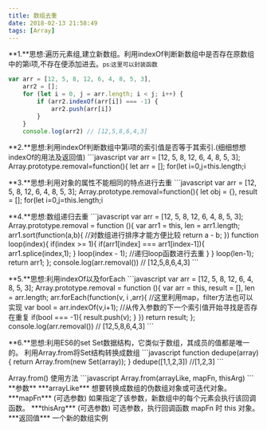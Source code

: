 ```yaml
---
title: 数组去重
date: 2018-02-13 21:58:49
tags: [Array]
---
```

**1.**思想:遍历元素组,建立新数组。利用indexOf判断新数组中是否存在原数组中的第i项,不存在便添加进去。<small>ps:这里可以封装函数</small>
```javascript
var arr = [12, 5, 8, 12, 6, 4, 8, 5, 3],
    arr2 = [];
    for (let i = 0, j = arr.length; i < j; i++) {
        if (arr2.indexOf(arr[i]) === -1) {
            arr2.push(arr[i])
        }
    }
    console.log(arr2) // [12,5,8,6,4,3]
```
<p></p>
**2.**思想:利用indexOf判断数组中第i项的索引值是否等于其索引.(细细想想indexOf的用法及返回值)
```javascript
var arr = [12, 5, 8, 12, 6, 4, 8, 5, 3];
Array.prototype.removal=function(){
    let arr = [];
    for(let i=0,j=this.length;i<j;i++){
        if(this.indexOf(this[i]) == i){
            arr.push(this[i])
        }
    }
    return arr
}
var arr2 = arr.removal()
console.log(arr2) // [12,5,8,6,4,3]
```
<p></p>
**3.**思想:利用对象的属性不能相同的特点进行去重
```javascript
var arr = [12, 5, 8, 12, 6, 4, 8, 5, 3];
    Array.prototype.removal=function(){
        let obj = {},
            result = [];
        for(let i=0,j=this.length;i<j;i++){
            if(!obj[this[i]]){
                obj[this[i]] = 1;
                result.push(this[i])
            }
        }
        return result
    }
    console.log(arr.removal()) // [12,5,8,6,4,3]
```
<p></p>
**4.**思想:数组递归去重
```javascript
var arr = [12, 5, 8, 12, 6, 4, 8, 5, 3];
Array.prototype.removal = function (){
    var arr1 = this,
        len = arr1.length;
    arr1.sort(function(a,b){  //对数组进行排序才能方便比较
        return a - b;
    })
    function loop(index){
        if(index >= 1){
            if(arr1[index] === arr1[index-1]){
                arr1.splice(index,1);
            }
            loop(index - 1); //递归loop函数进行去重
        }
    }
    loop(len-1);
    return arr1;
};
console.log(arr.removal()) // [12,5,8,6,4,3]
```
<p></p>
**5.**思想:利用indexOf以及forEach
```javascript
var arr = [12, 5, 8, 12, 6, 4, 8, 5, 3];
Array.prototype.removal = function (){
    var arr = this,
        result = [],
        len = arr.length;
    arr.forEach(function(v, i ,arr){  //这里利用map，filter方法也可以实现
        var bool = arr.indexOf(v,i+1);  //从传入参数的下一个索引值开始寻找是否存在重复
        if(bool === -1){
            result.push(v);
        }
    })
    return result;
};
console.log(arr.removal()) // [12,5,8,6,4,3]
```
<p></p>
**6.**思想:利用ES6的set
Set数据结构，它类似于数组，其成员的值都是唯一的。
利用Array.from将Set结构转换成数组
```javascript
function dedupe(array){
 return Array.from(new Set(array));
}
dedupe([1,1,2,3]) //[1,2,3]
```
<p></p>
Array.from() 使用方法
```javascript
 Array.from(arrayLike, mapFn, thisArg)
 ```
**参数**
 ***arrayLike***
想要转换成数组的伪数组对象或可迭代对象。
 ***mapFn*** (可选参数)
如果指定了该参数，新数组中的每个元素会执行该回调函数。
 ***thisArg*** (可选参数)
可选参数，执行回调函数 mapFn 时 this 对象。
***返回值***
一个新的数组实例
